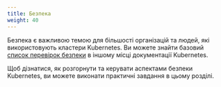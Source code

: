 ```yaml
---
title: Безпека
weight: 40
---
```


Безпека є важливою темою для більшості організацій та людей, які використовують кластери Kubernetes. Ви можете знайти базовий [список перевірок безпеки](/docs/concepts/security/security-checklist/) в іншому місці документації Kubernetes.

Щоб дізнатися, як розгорнути та керувати аспектами безпеки Kubernetes, ви можете виконати практичні завдання в цьому розділі.
